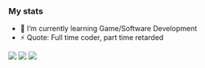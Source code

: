 ### My stats


- 🌱 I’m currently learning Game/Software Development
- ⚡ Quote: Full time coder, part time retarded

<img src="https://github-readme-stats.vercel.app/api?username=lebyleafy&show_icons=true">

<img src="https://github-readme-stats.vercel.app/api/top-langs/?username=lebyleafy&layout=compact">

<img src="https://github-readme-stats.vercel.app/api/pin/?username=lebyleafy&repo=discord-bot">



